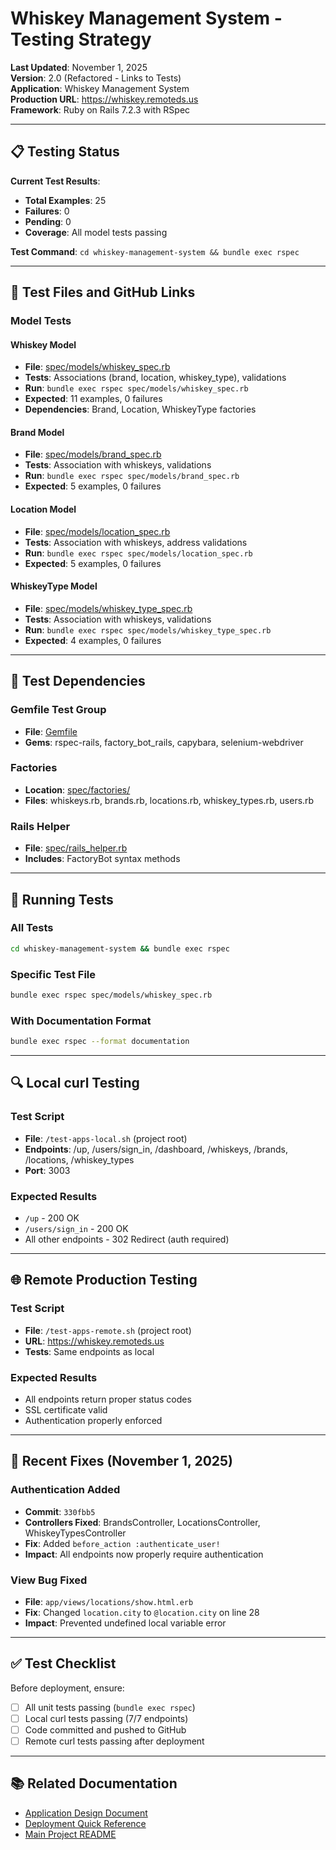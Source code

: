 # Whiskey Management System - Testing Strategy

**Last Updated**: November 1, 2025  
**Version**: 2.0 (Refactored - Links to Tests)  
**Application**: Whiskey Management System  
**Production URL**: https://whiskey.remoteds.us  
**Framework**: Ruby on Rails 7.2.3 with RSpec

---

## 📋 Testing Status

**Current Test Results**:
- **Total Examples**: 25
- **Failures**: 0
- **Pending**: 0
- **Coverage**: All model tests passing

**Test Command**: `cd whiskey-management-system && bundle exec rspec`

---

## 🧪 Test Files and GitHub Links

### **Model Tests**

#### Whiskey Model
- **File**: [spec/models/whiskey_spec.rb](https://github.com/worldchanger/whiskey-management-system/blob/main/spec/models/whiskey_spec.rb)
- **Tests**: Associations (brand, location, whiskey_type), validations
- **Run**: `bundle exec rspec spec/models/whiskey_spec.rb`
- **Expected**: 11 examples, 0 failures
- **Dependencies**: Brand, Location, WhiskeyType factories

#### Brand Model
- **File**: [spec/models/brand_spec.rb](https://github.com/worldchanger/whiskey-management-system/blob/main/spec/models/brand_spec.rb)
- **Tests**: Association with whiskeys, validations
- **Run**: `bundle exec rspec spec/models/brand_spec.rb`
- **Expected**: 5 examples, 0 failures

#### Location Model
- **File**: [spec/models/location_spec.rb](https://github.com/worldchanger/whiskey-management-system/blob/main/spec/models/location_spec.rb)
- **Tests**: Association with whiskeys, address validations
- **Run**: `bundle exec rspec spec/models/location_spec.rb`
- **Expected**: 5 examples, 0 failures

#### WhiskeyType Model
- **File**: [spec/models/whiskey_type_spec.rb](https://github.com/worldchanger/whiskey-management-system/blob/main/spec/models/whiskey_type_spec.rb)
- **Tests**: Association with whiskeys, validations
- **Run**: `bundle exec rspec spec/models/whiskey_type_spec.rb`
- **Expected**: 4 examples, 0 failures

---

## 🧰 Test Dependencies

### **Gemfile Test Group**
- **File**: [Gemfile](https://github.com/worldchanger/whiskey-management-system/blob/main/Gemfile)
- **Gems**: rspec-rails, factory_bot_rails, capybara, selenium-webdriver

### **Factories**
- **Location**: [spec/factories/](https://github.com/worldchanger/whiskey-management-system/tree/main/spec/factories)
- **Files**: whiskeys.rb, brands.rb, locations.rb, whiskey_types.rb, users.rb

### **Rails Helper**
- **File**: [spec/rails_helper.rb](https://github.com/worldchanger/whiskey-management-system/blob/main/spec/rails_helper.rb)
- **Includes**: FactoryBot syntax methods

---

## 🚀 Running Tests

### **All Tests**
```bash
cd whiskey-management-system && bundle exec rspec
```

### **Specific Test File**
```bash
bundle exec rspec spec/models/whiskey_spec.rb
```

### **With Documentation Format**
```bash
bundle exec rspec --format documentation
```

---

## 🔍 Local curl Testing

### **Test Script**
- **File**: `/test-apps-local.sh` (project root)
- **Endpoints**: /up, /users/sign_in, /dashboard, /whiskeys, /brands, /locations, /whiskey_types
- **Port**: 3003

### **Expected Results**
- `/up` - 200 OK
- `/users/sign_in` - 200 OK
- All other endpoints - 302 Redirect (auth required)

---

## 🌐 Remote Production Testing

### **Test Script**
- **File**: `/test-apps-remote.sh` (project root)
- **URL**: https://whiskey.remoteds.us
- **Tests**: Same endpoints as local

### **Expected Results**
- All endpoints return proper status codes
- SSL certificate valid
- Authentication properly enforced

---

## 🔧 Recent Fixes (November 1, 2025)

### **Authentication Added**
- **Commit**: `330fbb5`
- **Controllers Fixed**: BrandsController, LocationsController, WhiskeyTypesController
- **Fix**: Added `before_action :authenticate_user!`
- **Impact**: All endpoints now properly require authentication

### **View Bug Fixed**
- **File**: `app/views/locations/show.html.erb`
- **Fix**: Changed `location.city` to `@location.city` on line 28
- **Impact**: Prevented undefined local variable error

---

## ✅ Test Checklist

Before deployment, ensure:
- [ ] All unit tests passing (`bundle exec rspec`)
- [ ] Local curl tests passing (7/7 endpoints)
- [ ] Code committed and pushed to GitHub
- [ ] Remote curl tests passing after deployment

---

## 📚 Related Documentation

- [Application Design Document](../application-design-documents/whiskey-management-system.md)
- [Deployment Quick Reference](../deployment-guides/DEPLOYMENT_QUICK_REFERENCE.md)
- [Main Project README](../../README.md)
